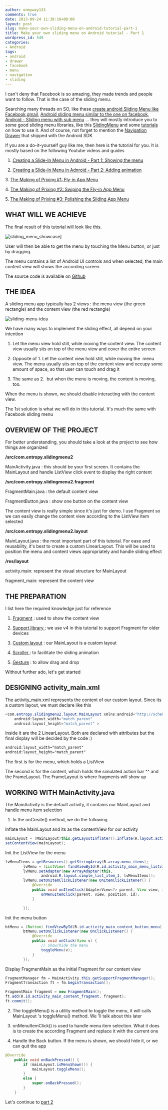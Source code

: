 ```yaml
---
author: onmyway133
comments: true
date: 2013-09-24 11:38:19+00:00
layout: post
slug: make-your-own-sliding-menu-on-android-tutorial-part-1
title: Make your own sliding menu on Android tutorial - Part 1
wordpress_id: 549
categories:
- Android
tags:
- android
- drawer
- facebook
- menu
- navigation
- sliding
---
```


I can't deny that Facebook is so amazing, they made trends and people want to follow. That is the case of the sliding menu.

Searching many threads on SO, like these [create android Sliding Menu like Facebook,gmail](http://stackoverflow.com/questions/16735398/create-android-sliding-menu-like-facebook-gmail), [Android sliding menu similar to the one on facebook](http://stackoverflow.com/questions/16983794/android-sliding-menu-similar-to-the-one-on-facebook), [Android - Sliding menu with sub menu](http://stackoverflow.com/questions/15264567/android-sliding-menu-with-sub-menu) ... they will mostly introduce you to some good sliding menu libraries, like this [SlidingMenu](https://github.com/jfeinstein10/SlidingMenu) and some [tutorials](http://www.michenux.net/android-sliding-menu-part-1-657.html) on how to use it. And of course, not forget to mention the [Navigation Drawer](http://developer.android.com/design/patterns/navigation-drawer.html) that shipped with the Android SDK

If you are a do-it-yourself guy like me, then here is the tutorial for you. It is mostly based on the following Youtube videos and guides
<!-- more -->
1. [Creating a Slide-In Menu in Android - Part 1: Showing the menu](http://www.youtube.com/watch?v=YeR7McJIltk)

2. [Creating a Slide-In Menu in Adnroid - Part 2: Adding animation](http://www.youtube.com/watch?v=UYPmRhiUMOI)

3. [The Making of Prixing #1: Fly-in App Menu](http://cyrilmottier.com/2012/05/22/the-making-of-prixing-fly-in-app-menu-part-1/)

4. [The Making of Prixing #2: Swiping the Fly-in App Menu](http://cyrilmottier.com/2012/05/29/the-making-of-prixing-2-swiping-the-fly-in-app-menu/)

5. [The Making of Prixing #3: Polishing the Sliding App Menu](http://cyrilmottier.com/2012/06/08/the-making-of-prixing-3-polishing-the-sliding-app-menu/)

WHAT WILL WE ACHIEVE
--

The final result of this tutorial will look like this.


![sliding_menu_showcase](http://www.fantageek.com/images/2013/09/sliding_menu_showcase.png)]


User will then be able to get the menu by touching the Menu button, or just by dragging.

The menu contains a list of Android UI controls and when selected, the main content view will shows the according screen.

The source code is available on [Github](https://github.com/onmyway133/SlidingMenu)

THE IDEA
--

A sliding menu app typically has 2 views : the menu view (the green rectangle) and the content view (the red rectangle)

![sliding-menu-idea](http://www.fantageek.com/images/2013/09/sliding-menu-idea.png)

We have many ways to implement the sliding effect, all depend on your intention

1. Let the menu view hold still, while moving the content view. The content view usually sits on top of the menu view and cover the entire screen

2. Opposite of 1. Let the content view hold still, while moving the  menu view. The menu usually sits on top of the content view and occupy some amount of space, so that user can touch and drag it

3. The same as 2.  but when the menu is moving, the content is moving, too.

When the menu is shown, we should disable interacting with the content view.

The 1st solution is what we will do in this tutorial. It's much the same with Facebook sliding menu

OVERVIEW OF THE PROJECT
--

For better understanding, you should take a look at the project to see how things are organized

**/src/com.entropy.slidingmenu2**

MainActivity.java : this should be your first screen. It contains the MainLayout and handle ListView click event to display the right content

**/src/com.entropy.slidingmenu2.fragment**

FragmentMain.java : the default content view

FragmentButton.java : show one button on the content view

The content view is really simple since it's just for demo. I use Fragment so we can easily change the content view according to the ListView item selected

**/src/com.entropy.slidingmenu2.layout**

MainLayout.java : the most important part of this tutorial. For ease and reusability, it's best to create a custom LinearLayout. This will be used to position the menu and content views appropriately and handle sliding effect

**/res/layout**

activity.main: represent the visual structure for MainLayout

fragment_main: represent the content view

THE PREPARATION
--

I list here the required knowledge just for reference

1. [Fragment](http://developer.android.com/training/basics/fragments/index.html) : used to show the content view

2. [Support library ](http://developer.android.com/tools/support-library/index.html): we use v4 in this tutorial to support Fragment for older devices

3. [Custom layout](http://developer.android.com/training/custom-views/index.html) : our MainLayout is a custom layout

4. [Scroller ](http://developer.android.com/reference/android/widget/Scroller.html): to facilitate the sliding animation

5. [Gesture](http://developer.android.com/training/gestures/detector.html) : to allow drag and drop

Without further ado, let's get started

DESIGNING activity_main.xml
--

The activity_main.xml represents the content of our custom layout. Since its a custom layout, we must declare like this

```java
<com.entropy.slidingmenu2.layout.MainLayout xmlns:android="http://schemas.android.com/apk/res/android"
    android:layout_width="match_parent"
    android:layout_height="match_parent" >
```

Inside it are the 2 LinearLayout. Both are declared with attributes but the final display will be decided by the code :)

```xml
android:layout_width="match_parent"
android:layout_height="match_parent"
```

The first is for the menu, which holds a ListView

The second is for the content, which holds the simulated action bar ^^ and the FrameLayout. The FrameLayout is where fragments will show up

WORKING WITH MainActivity.java
--

The MainActivity is the default activity, it contains our MainLayout and handle menu item selection

1. In the onCreate() method, we do the following

Inflate the MainLayout and its as the contentView for our activity

```java
mainLayout = (MainLayout)this.getLayoutInflater().inflate(R.layout.activity_main, null);
setContentView(mainLayout);
```

Init the ListView for the menu

```java
lvMenuItems = getResources().getStringArray(R.array.menu_items);
        lvMenu = (ListView) findViewById(R.id.activity_main_menu_listview);
        lvMenu.setAdapter(new ArrayAdapter(this,
                android.R.layout.simple_list_item_1, lvMenuItems));
        lvMenu.setOnItemClickListener(new OnItemClickListener() {
            @Override
            public void onItemClick(AdapterView<?> parent, View view, int position, long id) {
                onMenuItemClick(parent, view, position, id);
            }

        });
```

Init the menu button

```java
btMenu = (Button) findViewById(R.id.activity_main_content_button_menu);
        btMenu.setOnClickListener(new OnClickListener() {
            @Override
            public void onClick(View v) {
                // Show/hide the menu
                toggleMenu(v);
            }
        });
```

Display FragmentMain as the initial Fragment for our content view

```java
FragmentManager fm = MainActivity.this.getSupportFragmentManager();
FragmentTransaction ft = fm.beginTransaction();

FragmentMain fragment = new FragmentMain();
ft.add(R.id.activity_main_content_fragment, fragment);
ft.commit();
```

2. The toggleMenu() is a utility method to toggle the menu, it will calls MainLayout 's toggleMenu() method. We 'll talk about this later

3. onMenuItemClick() is used to handle menu item selection. What it does is to create the according Fragment and replace it with the current one

4. Handle the Back button. If the menu is shown, we should hide it, or we can quit the app

```java
@Override
    public void onBackPressed() {
        if (mainLayout.isMenuShown()) {
            mainLayout.toggleMenu();
        }
        else {
            super.onBackPressed();
        }
    }
```

Let's continue to [part 2](http://www.fantageek.com/blog/2013/09/25/make-your-own-sliding-menu-on-android-tutorial-part-2/)
